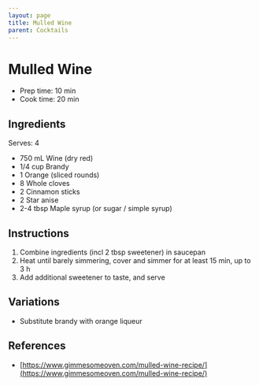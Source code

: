```yaml
---
layout: page
title: Mulled Wine
parent: Cocktails
---
```


# Mulled Wine

- Prep time: 10 min
- Cook time: 20 min

## Ingredients

Serves: 4

- 750 mL Wine (dry red)
- 1/4 cup Brandy
- 1 Orange (sliced rounds)
- 8 Whole cloves
- 2 Cinnamon sticks
- 2 Star anise
- 2-4 tbsp Maple syrup (or sugar / simple syrup)

## Instructions

1. Combine ingredients (incl 2 tbsp sweetener) in saucepan
2. Heat until barely simmering, cover and simmer for at least 15 min, up to 3 h
3. Add additional sweetener to taste, and serve

## Variations

- Substitute brandy with orange liqueur

## References

- [https://www.gimmesomeoven.com/mulled-wine-recipe/](https://www.gimmesomeoven.com/mulled-wine-recipe/)
